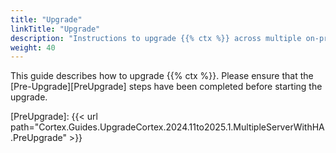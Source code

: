 ```yaml
---
title: "Upgrade"
linkTitle: "Upgrade"
description: "Instructions to upgrade {{% ctx %}} across multiple on-premise servers with high availability (HA)."
weight: 40
---
```


This guide describes how to upgrade {{% ctx %}}. Please ensure that the [Pre-Upgrade][PreUpgrade] steps have been completed before starting the upgrade.

[PreUpgrade]: {{< url path="Cortex.Guides.UpgradeCortex.2024.11to2025.1.MultipleServerWithHA.PreUpgrade" >}}

